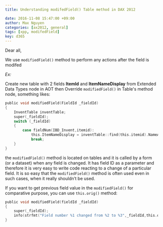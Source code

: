 ```yaml
---
title: Understanding modifedField() Table method in DAX 2012

date: 2016-11-08 15:47:00 +09:00
author: Max Nguyen
categories: [ax2012, general]
tags: [xpp, modifedField]
key: d365
---
```


Dear all,

We use `modifiedField()` method to perform any actions  after the field is modifed  

*Ex:*

Create new table with 2 fields **ItemId** and **ItemNameDisplay**  from Extended Data Types node in AOT then Override `modifiedField()` in Table's method node, something likes:

``` c
public void modifiedField(FieldId _fieldId)
{
    InventTable inventTable;
    super(_fieldId);
    switch (_fieldId)
    {
        case fieldNum(IBD_Invent,itemid):
            this.ItemNameDisplay = inventTable::find(this.itemid).NameAlias;
            break;
    }
}
```
<!--more-->
the `modifiedField()` method is located on tables and it is called by a form (or a dataset) when any field is changed. It has field ID as a parameter and therefore it is very easy to write code reacting to a change of a particular field. It is so easy that the `modifiedField()` method is often used even in such cases, when it really shouldn’t be used.  

If you want to get previous field value in the `modifiedField()` for comparative purpose, you can use `this.orig()` method:

```c
public void modifiedField(fieldId _fieldId)
{
    super(_fieldId);
    info(strfmt("Field number %1 changed from %2 to %3",_fieldId,this.orig().(_fieldId),this.(_fieldId)));
}
```
